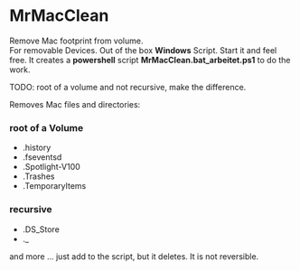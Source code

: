 # MrMacClean

Remove Mac footprint from volume. <br>
For removable Devices. Out of the box **Windows** Script. Start it and feel free.
It creates a **powershell** script **MrMacClean.bat_arbeitet.ps1** to do the work.

TODO: root of a volume and not recursive, make the difference.

Removes Mac files and directories:
### root of a Volume
* .history
* .fseventsd
* .Spotlight-V100
* .Trashes
* .TemporaryItems

### recursive
* .DS_Store
* ._

and more ... just add to the script, but it deletes. It is not reversible.

